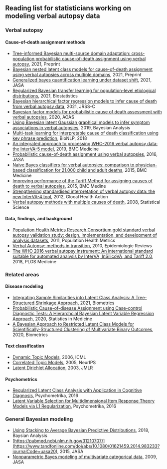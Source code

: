 ## Reading list for statisticians working on modeling verbal autopsy data

### Verbal autopsy

#### Cause-of-death assignment methods
+ [Tree-informed Bayesian multi-source domain adaptation: cross-population probabilistic cause-of-death assignment using verbal autopsy](https://arxiv.org/abs/2112.10978), 2021, Preprint
+ [Bayesian nested latent class models for cause-of-death assignment using verbal autopsies across multiple domains](https://arxiv.org/abs/2112.12186), 2021, Preprint
+ [Generalized bayes quantification learning under dataset shift](https://www.tandfonline.com/doi/full/10.1080/01621459.2021.1909599), 2021, JASA
+ [Regularized Bayesian transfer learning for population-level etiological distributions](https://academic.oup.com/biostatistics/article/22/4/836/5732874?login=true), 2021, Biostatistics
+ [Bayesian hierarchical factor regression models to infer cause of death from verbal autopsy data](https://doi.org/10.1111/rssc.12468), 2021, JRSS-C
+ [Bayesian factor models for probabilistic cause of death assessment with verbal autopsies](https://projecteuclid.org/euclid.aoas/1587002673), 2020, AOAS
+ [Using Bayesian latent Gaussian graphical models to infer symptom associations in verbal autopsies](https://projecteuclid.org/euclid.ba/1569290444), 2019, Bayesian Analysis 
+ [Multi-task learning for interpretable cause of death classification using key phrase prediction](https://aclanthology.org/W18-2302/), BioNLP, 2018
+ [An integrated approach to processing WHO-2016 verbal autopsy data: the InterVA-5 model](https://bmcmedicine.biomedcentral.com/articles/10.1186/s12916-019-1333-6), 2019, BMC Medicine
+ [Probabilistic cause-of-death assignment using verbal autopsies](https://amstat.tandfonline.com/doi/abs/10.1080/01621459.2016.1152191), 2016, JASA
+ [Naive Bayes classifiers for verbal autopsies: comparison to physician-based classification for 21,000 child and adult deaths](https://link.springer.com/article/10.1186/s12916-015-0521-2), 2015, BMC Medicine
+ [Improving performance of the Tariff Method for assigning causes of death to verbal autopsies](https://bmcmedicine.biomedcentral.com/articles/10.1186/s12916-015-0527-9), 2015, BMC Medine
+ [Strengthening standardised interpretation of verbal autopsy data: the new InterVA-4 tool](https://www.tandfonline.com/doi/full/10.3402/gha.v5i0.19281), 2012, Glocal Health Action
+ [Verbal autopsy methods with multiple causes of death](https://projecteuclid.org/journals/statistical-science/volume-23/issue-1/Verbal-Autopsy-Methods-with-Multiple-Causes-of-Death/10.1214/07-STS247.full), 2008, Statistical Science

#### Data, findings, and background
+ [Population Health Metrics Research Consortium gold standard verbal autopsy validation study: design, implementation, and development of analysis datasets](https://pophealthmetrics.biomedcentral.com/articles/10.1186/1478-7954-9-27), 2011, Population Health Metrics
+ [Verbal Autopsy: methods in transition](https://academic.oup.com/epirev/article/32/1/38/493908?login=false), 2010, Epidemiologic Reviews
+ [The WHO 2016 verbal autopsy instrument: An international standard suitable for automated analysis by InterVA, InSilicoVA, and Tariff 2.0](https://journals.plos.org/plosmedicine/article?id=10.1371/journal.pmed.1002486), 2018, PLOS Medicine


### Related areas

#### Disease modeling
+ [Integrating Sample Similarities into Latent Class Analysis: A Tree-Structured Shrinkage Approach](https://onlinelibrary.wiley.com/doi/10.1111/biom.13580), 2021, Biometrics
+ [Probabilistic Cause-of-disease Assignment using Case-control Diagnostic Tests: A Hierarchcial Bayesian Latent Variable Regression Approach](https://onlinelibrary.wiley.com/doi/10.1002/sim.8804), 2020, Statistics in Medicine
+ [A Bayesian Approach to Restricted Latent Class Models for Scientifically-Structured Clustering of Multivariate Binary Outcomes](https://onlinelibrary.wiley.com/doi/full/10.1111/biom.13388), 2020, Biometrics

#### Text classification
+ [Dynamic Topic Models](https://mimno.infosci.cornell.edu/info6150/readings/dynamic_topic_models.pdf), 2006, ICML
+ [Correlated Topic Models](https://proceedings.neurips.cc/paper/2005/file/9e82757e9a1c12cb710ad680db11f6f1-Paper.pdf), 2005, NeurIPS
+ [Latent Dirichlet Allocation](https://www.jmlr.org/papers/volume3/blei03a/blei03a.pdf), 2003, JMLR 

#### Psychometrics
+ [Regularized Latent Class Analysis with Application in Cognitive Diagnosis](https://link.springer.com/article/10.1007/s11336-016-9545-6), Psychometrika, 2016
+ [Latent Variable Selection for Multidimensional Item Response Theory Models via L1 Regularization](https://link.springer.com/article/10.1007/s11336-016-9529-6), Psychometrika, 2016

### General Bayesian modeling
+ [Using Stacking to Average Bayesian Predictive Distributions](https://projecteuclid.org/journals/bayesian-analysis/volume-13/issue-3/Using-Stacking-to-Average-Bayesian-Predictive-Distributions-with-Discussion/10.1214/17-BA1091.full), 2018, Baysian Analysis
+ [https://pubmed.ncbi.nlm.nih.gov/31210707/](https://www.tandfonline.com/doi/abs/10.1080/01621459.2014.983233?journalCode=uasa20), 2015, JASA
+ [Nonparametric Bayes modeling of multivariate categorical data](https://www.tandfonline.com/doi/abs/10.1198/jasa.2009.tm08439), 2009, JASA
 
